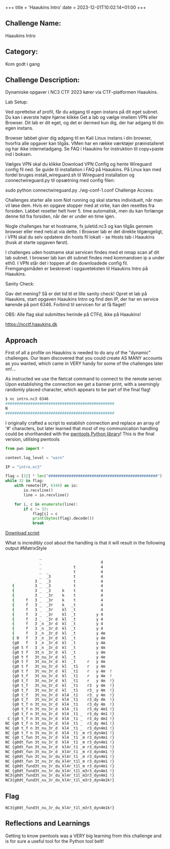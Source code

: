 +++
title = 'Haaukins Intro'
date = 2023-12-01T10:02:14+01:00
+++

## Challenge Name:

Haaukins Intro

## Category:

Kom godt i gang

## Challenge Description:

Dynamiske opgaver i NC3 CTF 2023 kører via CTF-platformen Haaukins.

Lab Setup:

Ved oprettelse af profil, får du adgang til egen instans på dit eget subnet. Du kan i øverste højre hjørne klikke Get a lab og vælge imellem VPN eller Browser. Dit lab er dit eget, og det er dermed kun dig, der har adgang til din egen instans.

Browser labbet giver dig adgang til en Kali Linux instans i din browser, hvorfra alle opgaver kan tilgås. VMen har en række værktøjer præinstalleret og har ikke internetadgang. Se FAQ i Haaukins for instruktion til copy+paste ind i boksen.

Vælges VPN skal du klikke Download VPN Config og hente Wireguard config fil ned. Se guide til installation i FAQ på Haaukins. På Linux kan med fordel bruges install_wireguard.sh til Wireguard installation og connectwireguard.py til opsætning med config filen:

sudo python connectwireguard.py ./wg-conf-1.conf
Challenge Access:

Challenges starter alle som Not running og skal startes individuelt, når man vil løse dem. Hvis en opgave stopper med at virke, kan den resettes fra forsiden. Labbet resetter helt hver 5. time automatisk, men du kan forlænge denne tid fra forsiden, når der er under en time igen.

Nogle challenges har et hostname, fx juletid.nc3 og kan tilgås gennem browser eller med netcat via dette. I Browser lab er det direkte tilgængeligt, i VPN skal du selv opdatere din hosts fil lokalt - se Hosts tab i Haaukins (husk at starte opgaven først).

I challenges uden hostname skal servicen findes med et nmap scan af dit lab subnet. I browser lab kan dit subnet findes med kommandoen ip a under eth0. I VPN står det i toppen af din downloadede config fil. Fremgangsmåden er beskrevet i opgaveteksten til Haaukins Intro på Haaukins.

Sanity Check:

Gav det mening? Så er det tid til et lille sanity check! Opret et lab på Haaukins, start opgaven Haaukins Intro og find den IP, der har en service kørende på port 6346. Forbind til servicen for at få flaget!

OBS: Alle flag skal submittes herinde på CTFd, ikke på Haaukins!

https://ncctf.haaukins.dk

## Approach

First of all a profile on Haaukins is needed to do any of the "dynamic" challenges.
Our team discovered that you could create AS MANY accounts as you wanted, which came in VERY handy for some of the challenges later on!...

As instructed we use the Netcat command to connect to the remote server. Upon establishing the connection we get a banner print, with a seemingly randomly placed character, which appears to be part of the final flag!

```bash
$ nc intro.nc3 6346
################################################
N
################################################
```

I originally crafted a script to establish connection and replace an array of '#' characters, but later learned that most of my communication handling could be shorthanded with the [pwntools Python library](https://github.com/Gallopsled/pwntools)!
This is the final version, utilising pwntools

```python
from pwn import *

context.log_level = "warn"

IP = "intro.nc3"

flag = [32] * len("################################################")
while 32 in flag:
    with remote(IP, 6346) as io:
        io.recvline()
        line = io.recvline()

    for i, c in enumerate(line):
        if c != 32:
            flag[i] = c
            print(bytes(flag).decode())
            break

```

[Download script](Haaukins_intro.py)

What is incredibly cool about the handling is that it will result in the following output #MatrixStyle

```bash
               _
               _                          4
               _              t           4
               _  _           t           4
               _  _3          t           4
             3 _  _3          t           4
   {         3 _  _3          t           4
   {         3 _  _3     k    t           4
   {         3 _  _3r    k    t           4
   {     f   3 _  _3r    k    t           4
   {     f   3 _  _3r    k   _t           4
   {     f   3 _  _3r    kl  _t           4
   {     f   3 _  _3r    kl  _t         y 4
   {     f   3 _  _3r d  kl  _t         y 4
   {     f   3 _n _3r d  kl  _t         y 4
   {     f   3 _n _3r_d  kl  _t         y 4
   {     f   3 _n _3r_d  kl  _t         y 4m
   { 0   f   3 _n _3r_d  kl  _t         y 4m
   {g0   f   3 _n _3r_d  kl  _t         y 4m
   {g0 t f   3 _n _3r_d  kl  _t         y 4m
   {g0 t f   3t_n _3r_d  kl  _t         y 4m
   {g0 t f   3t_nu_3r_d  kl  _t         y 4m
   {g0 t f   3t_nu_3r_d  kl  _t     r   y 4m
   {g0 t f   3t_nu_3r_d  kl  _t1    r   y 4m
   {g0 t f   3t_nu_3r_d  kl  _t1    r   y 4m  !
   {g0 t_f   3t_nu_3r_d  kl  _t1    r   y 4m  !
   {g0 t_f   3t_nu_3r_d  kl  _t1    r   y 4m  !}
   {g0 t_f   3t_nu_3r_d  kl  _t1    r3  y 4m  !}
   {g0 t_f   3t_nu_3r_d  kl  _t1    r3_ y 4m  !}
   {g0 t_f   3t_nu_3r_d  kl4 _t1    r3_ y 4m  !}
   {g0 t_f   3t_nu_3r_d  kl4 _t1    r3_dy 4m  !}
   {g0 t_f n 3t_nu_3r_d  kl4 _t1    r3_dy 4m  !}
   {g0 t_f n 3t_nu_3r_d  kl4 _t1    r3_dy 4m1 !}
   {g0 t_f n 3t_nu_3r_d  kl4 _t1 _  r3_dy 4m1 !}
 C {g0 t_f n 3t_nu_3r_d  kl4 _t1 _  r3_dy 4m1 !}
NC {g0 t_f n 3t_nu_3r_d  kl4 _t1 _  r3_dy 4m1 !}
NC {g0 t_f n 3t_nu_3r_d  kl4 _t1 _  r3_dyn4m1 !}
NC {g0 t_f n 3t_nu_3r_d  kl4 _t1 _m r3_dyn4m1 !}
NC {g0 t_fun 3t_nu_3r_d  kl4 _t1 _m r3_dyn4m1 !}
NC {g0dt_fun 3t_nu_3r_d  kl4 _t1 _m r3_dyn4m1 !}
NC {g0dt_fun 3t_nu_3r_d  kl4r_t1 _m r3_dyn4m1 !}
NC {g0dt_fun 3t_nu_3r_d _kl4r_t1 _m r3_dyn4m1 !}
NC {g0dt_fun 3t_nu_3r_du_kl4r_t1 _m r3_dyn4m1 !}
NC {g0dt_fun 3t_nu_3r_du_kl4r_t1l_m r3_dyn4m1 !}
NC {g0dt_fund3t_nu_3r_du_kl4r_t1l_m r3_dyn4m1 !}
NC {g0dt_fund3t_nu_3r_du_kl4r_t1l_m3r3_dyn4m1 !}
NC3{g0dt_fund3t_nu_3r_du_kl4r_t1l_m3r3_dyn4m1 !}
NC3{g0dt_fund3t_nu_3r_du_kl4r_t1l_m3r3_dyn4m1k!}
```

## Flag

```text
NC3{g0dt_fund3t_nu_3r_du_kl4r_t1l_m3r3_dyn4m1k!}
```

## Reflections and Learnings

Getting to know pwntools was a VERY big learning from this challenge and is for sure a useful tool for the Python tool belt!
